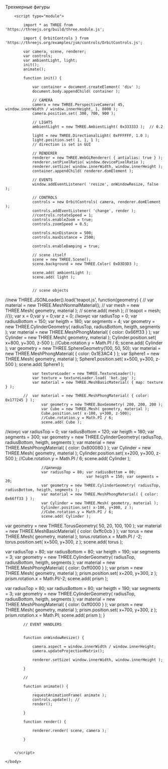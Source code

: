 
<!DOCTYPE html>
<html lang="en">
	<head>
		<title>three.js webgl - геометрические фигуры</title>
		<meta charset="utf-8">
		<meta name="viewport" content="width=device-width, user-scalable=no, minimum-scale=1.0, maximum-scale=1.0">
		<link type="text/css" rel="stylesheet" href="https://threejs.org/examples/main.css">
	</head>
	<body>
		<div id="info">
			Трехмерные фигуры
		</div>

		<script type="module">

			import * as THREE from 'https://threejs.org/build/three.module.js';

			import { OrbitControls } from 'https://threejs.org/examples/jsm/controls/OrbitControls.js';

			var camera, scene, renderer;
			var controls;
			var ambientLight, light;
			init();
			animate();

			function init() {

				var container = document.createElement( 'div' );
				document.body.appendChild( container );

				// CAMERA
				camera = new THREE.PerspectiveCamera( 45, window.innerWidth / window.innerHeight, 1, 8000 );
				camera.position.set( 300, 700, 900 );

				// LIGHTS
				ambientLight = new THREE.AmbientLight( 0x333333 );	// 0.2

				light = new THREE.DirectionalLight( 0xFFFFFF, 1.0 );
				light.position.set( 1, 1, 1 );				
				// direction is set in GUI

				// RENDERER
				renderer = new THREE.WebGLRenderer( { antialias: true } );
				renderer.setPixelRatio( window.devicePixelRatio );
				renderer.setSize( window.innerWidth, window.innerHeight );
				container.appendChild( renderer.domElement );

				// EVENTS
				window.addEventListener( 'resize', onWindowResize, false );

				// CONTROLS
				controls = new OrbitControls( camera, renderer.domElement );
				controls.addEventListener( 'change', render );
				//controls.rotateSpeed = 1; 
				controls.enableZoom = true;  
				controls.zoomSpeed = 0.5;  

				controls.minDistance = 500;
				controls.maxDistance = 2500;
				
				controls.enableDamping = true;

				// scene itself
				scene = new THREE.Scene();
				scene.background = new THREE.Color( 0xD3D3D3 );

				scene.add( ambientLight );
				scene.add( light );
			

				// scene objects
//new THREE.JSONLoader().load('teapot.js', function(geometry) { 
//  var material	= new THREE.MeshNormalMaterial(); 
//  var mesh	= new THREE.Mesh( geometry, material ); 
//  scene.add( mesh ); 
// teapot = mesh; 
//});
					var x = 0;var y = 0;var z = 0;
					//конус
					var radiusTop = 0; var radiusBottom = 150;
					var heigth = 180; var segments = 4;
					var geometry = new THREE.CylinderGeometry( radiusTop, radiusBottom, heigth, segments );
					var material = new THREE.MeshPhongMaterial( { color: 0x66ff33 } );
					var Cylinder = new THREE.Mesh( geometry, material );
					Cylinder.position.set( x+800, y+300, z-500 );
					//Cube.rotation.y = Math.PI / 6;
					scene.add( Cylinder ); 
					var geometry = new THREE.SphereGeometry(100, 50, 50); 
					var material = new THREE.MeshPhongMaterial( { color: 0x1E3AC4 } );
					var Sphere1 = new THREE.Mesh( geometry, material );
					Sphere1.position.set( x+500, y+300, z-500 );
					scene.add( Sphere1 );

				var textureLoader = new THREE.TextureLoader();
				var texture = textureLoader.load( 'kot.jpg' );
				var material = new THREE.MeshBasicMaterial( { map: texture } );
	
			//	var material = new THREE.MeshPhongMaterial( { color: 0x177245 } );	
					var geometry = new THREE.BoxGeometry( 200, 200, 200 );
					var Cube = new THREE.Mesh( geometry, material );
					Cube.position.set( x-100, y+300, z-500);
					//Cube.rotation.y = Math.PI / 6;
					scene.add( Cube );				


				
//конус
					var radiusTop = 0; var radiusBottom = 120;
					var heigth = 180; var segments = 300;
					var geometry = new THREE.CylinderGeometry( radiusTop, radiusBottom, heigth, segments );
					var material = new THREE.MeshPhongMaterial( { color: 0x800080 } );
					var Cylinder = new THREE.Mesh( geometry, material );
					Cylinder.position.set( x+200, y+300, z-500 );
					//Cube.rotation.y = Math.PI / 6;
					scene.add( Cylinder ); 




					//Цилиндр
					var radiusTop = 80; var radiusBottom = 80;
                                        var heigth = 150; var segments = 20;
					var geometry = new THREE.CylinderGeometry( radiusTop, radiusBottom, heigth, segments );
					var material = new THREE.MeshPhongMaterial( { color: 0x66ff33 } );
					var Cylinder = new THREE.Mesh( geometry, material );
					Cylinder.position.set( x-100, y+300, z );
					//Cube.rotation.y = Math.PI / 6;
					scene.add( Cylinder );

					

					
					

				
                      
var geometry = new THREE.TorusGeometry( 50, 20, 100, 100 );
var material = new THREE.MeshBasicMaterial( { color: 0xffc0cb } );
var torus = new THREE.Mesh( geometry, material );
torus.rotation.x = Math.PI / -2;
torus.position.set( x+500, y+300, z );
scene.add( torus );

var radiusTop = 80;
var radiusBottom = 80;
var heigth = 190; var segments = 3;
var geometry = new THREE.CylinderGeometry(
radiusTop, radiusBottom, heigth, segments );
var material = new THREE.MeshPhongMaterial( { color: 0xff0000 } );
var prism = new THREE.Mesh( geometry, material );
prism.position.set( x+200, y+300, z );
prism.rotation.x = Math.PI/-2;
scene.add( prism );

var radiusTop = 80;
var radiusBottom = 80;
var heigth = 190; var segments = 3;
var geometry = new THREE.CylinderGeometry(
radiusTop, radiusBottom, heigth, segments );
var material = new THREE.MeshPhongMaterial( { color: 0xff0000 } );
var prism = new THREE.Mesh( geometry, material );
prism.position.set( x+700, y+300, z );
prism.rotation.x = Math.PI;
scene.add( prism );
	}
			

			// EVENT HANDLERS


			function onWindowResize() {

				camera.aspect = window.innerWidth / window.innerHeight;
				camera.updateProjectionMatrix();

				renderer.setSize( window.innerWidth, window.innerHeight );

			}

			//

			function animate() {

				requestAnimationFrame( animate );
				controls.update(); //
				render();

			}

			function render() {

				renderer.render( scene, camera );

			}			


		</script>

	</body>
</html>
